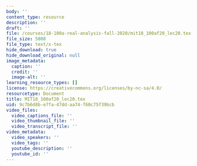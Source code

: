 ```yaml
---
body: ''
content_type: resource
description: ''
draft: ''
file: /courses/18-100a-real-analysis-fall-2020/mit18_100af20_lec20.tex
file_size: 5808
file_type: text/x-tex
hide_download: true
hide_download_original: null
image_metadata:
  caption: ''
  credit: ''
  image-alt: ''
learning_resource_types: []
license: https://creativecommons.org/licenses/by-nc-sa/4.0/
resourcetype: Document
title: MIT18_100af20_lec20.tex
uid: 9c7b6d8b-e7fa-47dd-aa74-f60c75f39bcb
video_files:
  video_captions_file: ''
  video_thumbnail_file: ''
  video_transcript_file: ''
video_metadata:
  video_speakers: ''
  video_tags: ''
  youtube_description: ''
  youtube_id: ''
---
```

